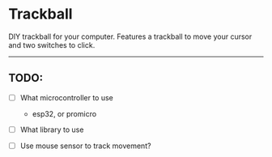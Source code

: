 # **Trackball**

DIY trackball for your computer. Features a trackball to move your cursor and
two switches to click.

---

## TODO:
- [ ] What microcontroller to use
    - esp32, or promicro
- [ ] What library to use
- [ ] Use mouse sensor to track movement?

